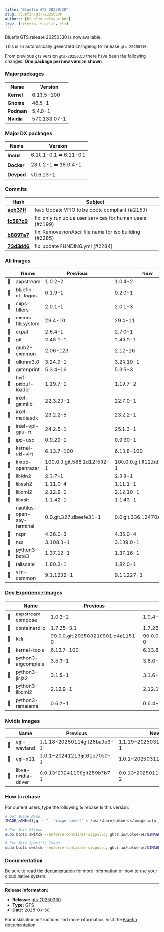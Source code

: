 ```yaml
---
title: "Bluefin GTS 20250330"
slug: bluefin-gts-20250330
authors: [bluefin-release-bot]
tags: [release, bluefin, gts]
---
```


Bluefin GTS release 20250330 is now available.

<!--truncate-->

This is an automatically generated changelog for release `gts-20250330`.

From previous `gts` version `gts-20250323` there have been the following changes. **One package per new version shown.**

### Major packages
| Name | Version |
| --- | --- |
| **Kernel** | 6.13.5-100 |
| **Gnome** | 46.5-1 |
| **Podman** | 5.4.0-1 |
| **Nvidia** | 570.133.07-1 |

### Major DX packages
| Name | Version |
| --- | --- |
| **Incus** | 6.10.1-0.1 ➡️ 6.11-0.1 |
| **Docker** | 28.0.2-1 ➡️ 28.0.4-1 |
| **Devpod** | v0.6.13-1 |

### Commits
| Hash | Subject |
| --- | --- |
| **[aeb37ff](https://github.com/ublue-os/bluefin/commit/aeb37ff00243056e1d683e3fbda0e6881ff7ff0f)** | feat: Update VFIO to be bootc compliant (#2150) |
| **[fc587c9](https://github.com/ublue-os/bluefin/commit/fc587c959a1bb7273ff31933c7c11a5e19696073)** | fix: only run ublue user services for human users (#2199) |
| **[b8897a7](https://github.com/ublue-os/bluefin/commit/b8897a7514e4778df3a120405c5117d323648e29)** | fix: Remove nonAscii file name for iso building (#2285) |
| **[73d3d46](https://github.com/ublue-os/bluefin/commit/73d3d4655d6bb96b9a674f0838855e777eb56b7e)** | fix: update FUNDING.yml (#2284) |

### All Images
| | Name | Previous | New |
| --- | --- | --- | --- |
| 🔄 | appstream | 1.0.2-2 | 1.0.4-2 |
| 🔄 | bluefin-cli-logos | 0.1.9-1 | 0.2.0-1 |
| 🔄 | cups-filters | 2.0.1-1 | 2.0.1-3 |
| 🔄 | emacs-filesystem | 29.4-10 | 29.4-11 |
| 🔄 | expat | 2.6.4-1 | 2.7.0-1 |
| 🔄 | git | 2.48.1-1 | 2.49.0-1 |
| 🔄 | grub2-common | 2.06-123 | 2.12-16 |
| 🔄 | gtkmm3.0 | 3.24.9-1 | 3.24.10-1 |
| 🔄 | gutenprint | 5.3.4-16 | 5.3.5-3 |
| 🔄 | heif-pixbuf-loader | 1.19.7-1 | 1.19.7-2 |
| 🔄 | intel-gmmlib | 22.3.20-1 | 22.7.0-1 |
| 🔄 | intel-mediasdk | 23.2.2-5 | 23.2.2-1 |
| 🔄 | intel-vpl-gpu-rt | 24.2.5-1 | 25.1.3-1 |
| 🔄 | ipp-usb | 0.9.29-1 | 0.9.30-1 |
| 🔄 | kernel-uki-virt | 6.13.7-100 | 6.13.8-100 |
| 🔄 | kmod-openrazer | 100.0.0.git.588.1d12f502-1 | 100.0.0.git.612.bd283360-1 |
| 🔄 | libidn2 | 2.3.7-1 | 2.3.8-1 |
| 🔄 | libssh2 | 1.11.0-4 | 1.11.1-1 |
| 🔄 | libxml2 | 2.12.9-1 | 2.12.10-1 |
| 🔄 | libxslt | 1.1.42-1 | 1.1.43-1 |
| 🔄 | nautilus-open-any-terminal | 0.0.git.327.dbeefe31-1 | 0.0.git.336.12470a65-1 |
| 🔄 | nspr | 4.36.0-3 | 4.36.0-4 |
| 🔄 | nss | 3.108.0-1 | 3.109.0-1 |
| 🔄 | python3-boto3 | 1.37.12-1 | 1.37.16-1 |
| 🔄 | tailscale | 1.80.3-1 | 1.82.0-1 |
| 🔄 | vim-common | 9.1.1202-1 | 9.1.1227-1 |

### [Dev Experience Images](https://docs.projectbluefin.io/bluefin-dx)
| | Name | Previous | New |
| --- | --- | --- | --- |
| 🔄 | appstream-compose | 1.0.2-2 | 1.0.4-2 |
| 🔄 | containerd.io | 1.7.25-3.1 | 1.7.26-3.1 |
| 🔄 | kcli | 99.0.0.git.202503210801.d4a1151-0 | 99.0.0.git.202503262007.63d3481-0 |
| 🔄 | kernel-tools | 6.13.7-100 | 6.13.8-100 |
| 🔄 | python3-argcomplete | 3.5.3-1 | 3.6.0-1 |
| 🔄 | python3-jinja2 | 3.1.5-1 | 3.1.6-1 |
| 🔄 | python3-libxml2 | 2.12.9-1 | 2.12.10-1 |
| 🔄 | python3-ramalama | 0.6.2-1 | 0.6.4-1 |

### Nvidia Images
| | Name | Previous | New |
| --- | --- | --- | --- |
| 🔄 | egl-wayland | 1.1.18~20250114git26ba0e3-2 | 1.1.19~20250313gitf1fd514-1 |
| 🔄 | egl-x11 | 1.0.1~20241213git61e70b0-1 | 1.0.1~20250311gitb403f3a-3 |
| 🔄 | libva-nvidia-driver | 0.0.13^20241108git259b7b7-1 | 0.0.13^20250118gitc519e97-2 |



### How to rebase
For current users, type the following to rebase to this version:
```bash
# Get Image Name
IMAGE_NAME=$(jq -r '.["image-name"]' < /usr/share/ublue-os/image-info.json)

# For this Stream
sudo bootc switch --enforce-container-sigpolicy ghcr.io/ublue-os/$IMAGE_NAME:gts

# For this Specific Image:
sudo bootc switch --enforce-container-sigpolicy ghcr.io/ublue-os/$IMAGE_NAME:gts-20250330
```

### Documentation
Be sure to read the [documentation](https://docs.projectbluefin.io/) for more information
on how to use your cloud native system.

---

**Release Information:**
- **Release:** [gts-20250330](https://github.com/ublue-os/bluefin/releases/tag/gts-20250330)
- **Type:** GTS
- **Date:** 2025-03-30

For installation instructions and more information, visit the [Bluefin documentation](https://docs.projectbluefin.io/).
